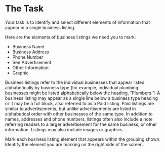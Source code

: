 # The Task
Your task is to identify and select different elements of information that appear in a single business listing. 

Here are the elements of business listings we need you to mark:    
- Business Name
- Business Address
- Phone Number
- See Advertisement
- Other Information
- Graphic

Business listings refer to the individual businesses that appear listed alphabetically by business type (for example, individual plumbing businesses might be listed alphabetically below the heading, “Plumbers.”) A business listing may appear as a single line below a business type heading or it may be a full block, also referred to as a Paid listing. Paid listings are similar to advertisements, but unlike advertisements are listed in alphabetical order with other businesses of the same type. In addition to names, addresses and phone numbers, listings often also include a note referring readers to a larger advertisement for the same business, or other information. Listings may also include images or graphics.    

Mark each business listing element that appears within the grouping shown. Identify the element you are marking on the right side of the screen.    

